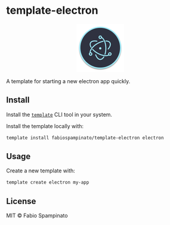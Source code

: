 
# template-electron

<p align="center">
  <img src="template/resources/icon/icon.png" alt="Logo" width="128">
</p>

A template for starting a new electron app quickly.

## Install

Install the [`template`](https://github.com/fabiospampinato/template) CLI tool in your system.

Install the template locally with:

```sh
template install fabiospampinato/template-electron electron
```

## Usage

Create a new template with:

```sh
template create electron my-app
```

## License

MIT © Fabio Spampinato
